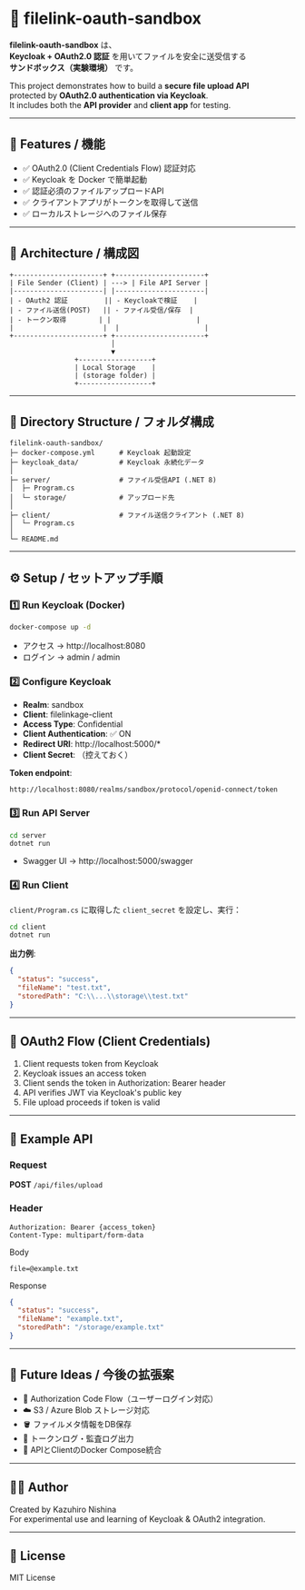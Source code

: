 # 🔐 filelink-oauth-sandbox

**filelink-oauth-sandbox** は、  
**Keycloak + OAuth2.0 認証** を用いてファイルを安全に送受信する  
**サンドボックス（実験環境）** です。

This project demonstrates how to build a **secure file upload API**  
protected by **OAuth2.0 authentication via Keycloak**.  
It includes both the **API provider** and **client app** for testing.

---

## 🧩 Features / 機能

- ✅ OAuth2.0 (Client Credentials Flow) 認証対応  
- ✅ Keycloak を Docker で簡単起動  
- ✅ 認証必須のファイルアップロードAPI  
- ✅ クライアントアプリがトークンを取得して送信  
- ✅ ローカルストレージへのファイル保存  

---

## 🧱 Architecture / 構成図

```
+----------------------+ +----------------------+
| File Sender (Client) | ---> | File API Server |
|----------------------| |----------------------|
| - OAuth2 認証         || - Keycloakで検証    |
| - ファイル送信(POST)   || - ファイル受信/保存  |
| - トークン取得        | |                     |
|                      |  |                     |
+----------------------+ +----------------------+
                         │
                         ▼
                +------------------+
                | Local Storage    |
                | (storage folder) |
                +------------------+
```

---

## 📁 Directory Structure / フォルダ構成

```
filelink-oauth-sandbox/
├─ docker-compose.yml      # Keycloak 起動設定
├─ keycloak_data/          # Keycloak 永続化データ
│
├─ server/                 # ファイル受信API (.NET 8)
│  ├─ Program.cs
│  └─ storage/             # アップロード先
│
├─ client/                 # ファイル送信クライアント (.NET 8)
│  └─ Program.cs
│
└─ README.md
```

---

## ⚙️ Setup / セットアップ手順

### 1️⃣ Run Keycloak (Docker)

```bash
docker-compose up -d
```

- アクセス → http://localhost:8080
- ログイン → admin / admin

### 2️⃣ Configure Keycloak

- **Realm**: sandbox
- **Client**: filelinkage-client
- **Access Type**: Confidential
- **Client Authentication**: ✅ ON
- **Redirect URI**: http://localhost:5000/*
- **Client Secret**: （控えておく）

**Token endpoint**:
```
http://localhost:8080/realms/sandbox/protocol/openid-connect/token
```

### 3️⃣ Run API Server

```bash
cd server
dotnet run
```

- Swagger UI → http://localhost:5000/swagger

### 4️⃣ Run Client

`client/Program.cs` に取得した `client_secret` を設定し、実行：

```bash
cd client
dotnet run
```

**出力例**:
```json
{
  "status": "success",
  "fileName": "test.txt",
  "storedPath": "C:\\...\\storage\\test.txt"
}
```
---

## 🔐 OAuth2 Flow (Client Credentials)

1. Client requests token from Keycloak
2. Keycloak issues an access token
3. Client sends the token in Authorization: Bearer header
4. API verifies JWT via Keycloak's public key
5. File upload proceeds if token is valid

---

## 🧪 Example API

### Request

**POST** `/api/files/upload`

### Header

```
Authorization: Bearer {access_token}
Content-Type: multipart/form-data
```

Body

```
file=@example.txt
```

Response

```json
{
  "status": "success",
  "fileName": "example.txt",
  "storedPath": "/storage/example.txt"
}
```

---

## 🧰 Future Ideas / 今後の拡張案

- 🔄 Authorization Code Flow（ユーザーログイン対応）
- ☁️ S3 / Azure Blob ストレージ対応
- 🪣 ファイルメタ情報をDB保存
- 🧾 トークンログ・監査ログ出力
- 🔧 APIとClientのDocker Compose統合

---

## 🧑‍💻 Author

Created by Kazuhiro Nishina  
For experimental use and learning of Keycloak & OAuth2 integration.

---

## 📄 License

MIT License